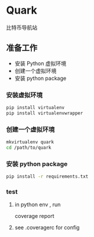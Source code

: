 # Quark

比特币导航站

## 准备工作

- 安装 Python 虚拟环境
- 创建一个虚拟环境
- 安装 python package


### 安装虚拟环境

```bash
pip install virtualenv
pip install virtualenvwrapper
```

### 创建一个虚拟环境
```bash
mkvirtualenv quark
cd /path/to/quark
```

### 安装 python package
```bash
pip install -r requirements.txt 
```

### test
1. in python env , run 
    
    coverage report 
    
2. see .coveragerc for config 
    
    
     
    
    